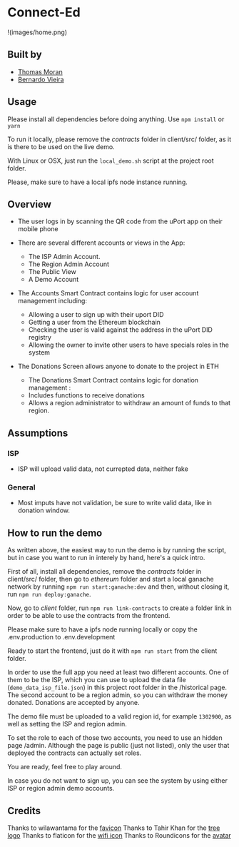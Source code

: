 # Connect-Ed

!(images/home.png)


## Built by
* [Thomas Moran](https://www.linkedin.com/in/thomas-moran-8634007/)
* [Bernardo Vieira](https://www.linkedin.com/in/obernardovieira/)

## Usage
Please install all dependencies before doing anything. Use `npm install` or `yarn`

To run it locally, please remove the *contracts* folder in client/src/ folder, as it is there to be used on the live demo.

With Linux or OSX, just run the `local_demo.sh` script at the project root folder.

Please, make sure to have a local ipfs node instance running.

## Overview 

* The user logs in by scanning the QR code from the uPort app on their mobile phone  

* There are several different accounts or views in the App:  
  - The ISP Admin Account. 
  - The Region Admin Account 
  - The Public View  
  - A Demo Account 
  
* The Accounts Smart Contract contains logic for user account management including:  
  - Allowing a user to sign up with their uport DID
  - Getting a user from the Ethereum blockchain 
  - Checking the user is valid against the address in the uPort DID registry 
  - Allowing the owner to invite other users to have specials roles in the system
  
* The Donations Screen allows anyone to donate to the project in ETH 
  - The Donations Smart Contract contains logic for donation management :  
  - Includes functions to receive donations  
  - Allows a region administrator to withdraw an amount of funds to that region. 
  
  

## Assumptions

### ISP
* ISP will upload valid data, not currepted data, neither fake

### General
* Most imputs have not validation, be sure to write valid data, like in donation window.


## How to run the demo

As written above, the easiest way to run the demo is by running the script, but in case you want to run in interely by hand, here's a quick intro.

First of all, install all dependencies, remove the *contracts* folder in client/src/ folder, then go to *ethereum* folder and start a local ganache network by running `npm run start:ganache:dev` and then, without closing it, run `npm run deploy:ganache`.

Now, go to *client* folder, run `npm run link-contracts` to create a folder link in order to be able to use the contracts from the frontend.

Please make sure to have a ipfs node running locally or copy the .env.production to .env.development

Ready to start the frontend, just do it with `npm run start` from the client folder.

In order to use the full app you need at least two different accounts. One of them to be the ISP, which you can use to upload the data file (`demo_data_isp_file.json`) in this project root folder in the /historical page. The second account to be a region admin, so you can withdraw the money donated. Donations are accepted by anyone.

The demo file must be uploaded to a valid region id, for example `1302900`, as well as setting the ISP and region admin.

To set the role to each of those two accounts, you need to use an hidden page /admin. Although the page is public (just not listed), only the user that deployed the contracts can actually set roles.

You are ready, feel free to play around.

In case you do not want to sign up, you can see the system by using either ISP or region admin demo accounts.


## Credits
Thanks to wilawantama for the [favicon](https://www.favicon.cc/?action=icon&file_id=912808)
Thanks to Tahir Khan for the [tree logo](https://pngtree.com/free-vectors)
Thanks to flaticon for the [wifi icon](https://www.flaticon.com/free-icons/wifi)
Thanks to Roundicons for the [avatar](https://www.flaticon.com/authors/roundicons)
